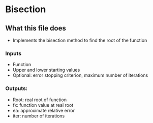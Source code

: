 # Bisection
## What this file does
* Implements the bisection method to find the root of the function
### Inputs
* Function
* Upper and lower starting values
* Optional: error stopping criterion, maximum number of iterations
### Outputs:
* Root: real root of function
* fx: function value at real root
* ea: approximate relative error
* iter: number of iterations

